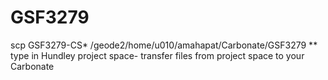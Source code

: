 # GSF3279

scp GSF3279-CS* /geode2/home/u010/amahapat/Carbonate/GSF3279    ** type in Hundley project space- transfer files from project space to your Carbonate
